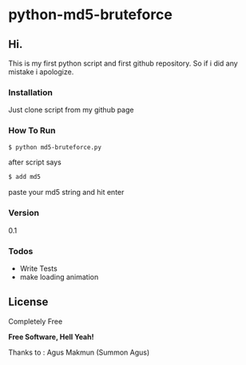 # python-md5-bruteforce

## Hi.
This is my first python script and first github repository. So if i did any mistake i apologize.

### Installation

Just clone script from my github page

### How To Run


```sh
$ python md5-bruteforce.py
```
after script says

```sh
$ add md5
```
paste your md5 string and hit enter

### Version
 0.1

### Todos

 - Write Tests
 - make loading animation

License
----

Completely Free

**Free Software, Hell Yeah!**

 Thanks to       :  Agus Makmun (Summon Agus)
